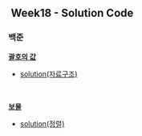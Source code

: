 ##  Week18 - Solution Code

### 백준

[**괄호의 값**](https://www.acmicpc.net/problem/2504)

- [solution(자료구조)](https://github.com/BBBOMi/Algorithms-New/blob/master/week18/Main_2504.java)



<br/>



[**보물**](https://www.acmicpc.net/problem/1026)

- [solution(정렬)](https://github.com/BBBOMi/Algorithms-New/blob/master/week18/Main_1026.java)

